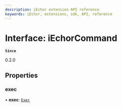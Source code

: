 ```yaml
---
description: iEchor extension API reference
keywords: iEchor, extensions, sdk, API, reference
---
```


# Interface: iEchorCommand

**`Since`**

0.2.0

## Properties

### exec

• **exec**: [`Exec`](Exec.md)
